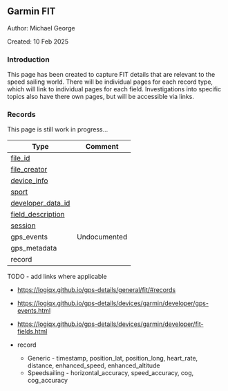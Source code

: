 ## Garmin FIT

Author: Michael George

Created: 10 Feb 2025



### Introduction

This page has been created to capture FIT details that are relevant to the speed sailing world. There will be individual pages for each record type, which will link to individual pages for each field. Investigations into specific topics also have there own pages, but will be accessible via links.



### Records

This page is still work in progress...

| Type                                             | Comment      |
| ------------------------------------------------ | ------------ |
| [file_id](file_id/README.md)                     |              |
| [file_creator](file_creator/README.md)           |              |
| [device_info](device_info/README.md)             |              |
| [sport](sport/README.md)                         |              |
| [developer_data_id](developer_data_id/README.md) |              |
| [field_description](field_description/README.md) |              |
| [session](session/README.md)                     |              |
| gps_events                                       | Undocumented |
| gps_metadata                                     |              |
| record                                           |              |



TODO - add links where applicable

- https://logiqx.github.io/gps-details/general/fit/#records
- https://logiqx.github.io/gps-details/devices/garmin/developer/gps-events.html
- https://logiqx.github.io/gps-details/devices/garmin/developer/fit-fields.html





- record
  - Generic - timestamp, position_lat, position_long, heart_rate, distance, enhanced_speed, enhanced_altitude
  - Speedsailing - horizontal_accuracy, speed_accuracy, cog, cog_accuracy



